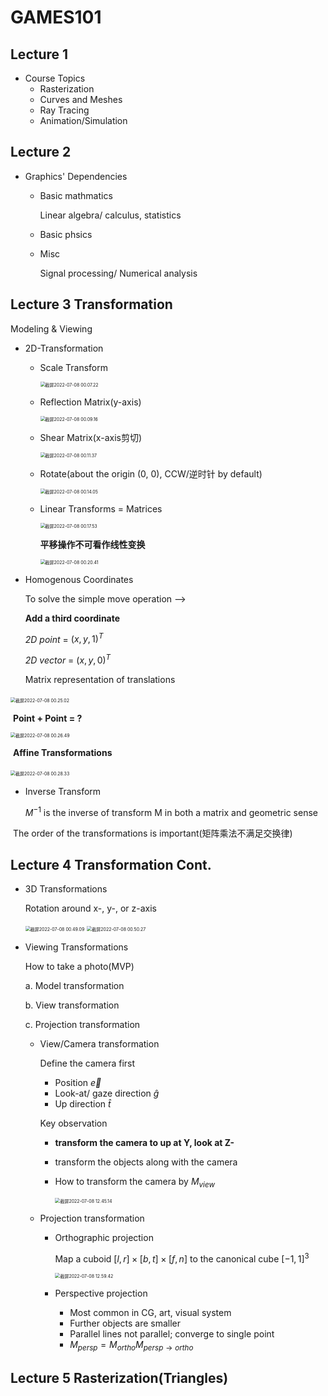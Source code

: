# GAMES101

## Lecture 1

- Course Topics
  - Rasterization
  - Curves and Meshes
  - Ray Tracing
  - Animation/Simulation

## Lecture 2

- Graphics' Dependencies

  - Basic mathmatics

    Linear algebra/ calculus, statistics

  - Basic phsics

  - Misc

    Signal processing/ Numerical analysis

## Lecture 3 Transformation

Modeling & Viewing

- 2D-Transformation

  - Scale Transform

    <img src="https://xmtxpic.oss-cn-hangzhou.aliyuncs.com/img/%E6%88%AA%E5%B1%8F2022-07-08%2000.07.22.png" alt="截屏2022-07-08 00.07.22" style="zoom:50%;" />

  - Reflection Matrix(y-axis)

    <img src="https://xmtxpic.oss-cn-hangzhou.aliyuncs.com/img/%E6%88%AA%E5%B1%8F2022-07-08%2000.09.16.png" alt="截屏2022-07-08 00.09.16" style="zoom:50%;" />

  - Shear Matrix(x-axis剪切)

    <img src="https://xmtxpic.oss-cn-hangzhou.aliyuncs.com/img/%E6%88%AA%E5%B1%8F2022-07-08%2000.11.37.png" alt="截屏2022-07-08 00.11.37" style="zoom:50%;" />

  - Rotate(about the origin (0, 0), CCW/逆时针 by default)

    <img src="https://xmtxpic.oss-cn-hangzhou.aliyuncs.com/img/%E6%88%AA%E5%B1%8F2022-07-08%2000.14.05.png" alt="截屏2022-07-08 00.14.05" style="zoom:50%;" />

  - Linear Transforms = Matrices

    <img src="https://xmtxpic.oss-cn-hangzhou.aliyuncs.com/img/%E6%88%AA%E5%B1%8F2022-07-08%2000.17.53.png" alt="截屏2022-07-08 00.17.53" style="zoom:50%;" />

    **平移操作不可看作线性变换**

    <img src="https://xmtxpic.oss-cn-hangzhou.aliyuncs.com/img/%E6%88%AA%E5%B1%8F2022-07-08%2000.20.41.png" alt="截屏2022-07-08 00.20.41" style="zoom:50%;" />

- Homogenous Coordinates

  To solve the simple move operation -->

  **Add a third coordinate**

  *2D point* = $(x, y, 1)^T$

  *2D vector* = $(x, y, 0)^T$

  Matrix representation of translations

​		<img src="https://xmtxpic.oss-cn-hangzhou.aliyuncs.com/img/%E6%88%AA%E5%B1%8F2022-07-08%2000.25.02.png" alt="截屏2022-07-08 00.25.02" style="zoom:50%;" />

​		**Point + Point = ?**

<img src="https://xmtxpic.oss-cn-hangzhou.aliyuncs.com/img/%E6%88%AA%E5%B1%8F2022-07-08%2000.26.49.png" alt="截屏2022-07-08 00.26.49" style="zoom:50%;" />

​		**Affine Transformations**	

​		<img src="https://xmtxpic.oss-cn-hangzhou.aliyuncs.com/img/%E6%88%AA%E5%B1%8F2022-07-08%2000.28.33.png" alt="截屏2022-07-08 00.28.33" style="zoom:50%;" />

- Inverse Transform

  $M^{-1}$ is the inverse of transform M in both a matrix and geometric sense

​		The order of the transformations is important(矩阵乘法不满足交换律) 

## Lecture 4 Transformation Cont.

- 3D Transformations

  Rotation around x-, y-, or z-axis

  <img src="https://xmtxpic.oss-cn-hangzhou.aliyuncs.com/img/%E6%88%AA%E5%B1%8F2022-07-08%2000.49.09.png" alt="截屏2022-07-08 00.49.09" style="zoom:50%;" />

  <img src="https://xmtxpic.oss-cn-hangzhou.aliyuncs.com/img/%E6%88%AA%E5%B1%8F2022-07-08%2000.50.27.png" alt="截屏2022-07-08 00.50.27" style="zoom:50%;" />

- Viewing Transformations

  How to take a photo(MVP)
  
  a. Model transformation
  
  b. View transformation
  
  c. Projection transformation
  
  - View/Camera transformation
  
    Define the camera first
  
    - Position $\vec{e}$
    - Look-at/ gaze direction $\hat{g}$
    - Up direction $\hat{t}$
  
    Key observation
  
    - **transform the camera to up at Y, look at Z-**
  
    - transform the objects along with the camera
  
    - How to transform the camera by $M_{view}$
  
      <img src="https://xmtxpic.oss-cn-hangzhou.aliyuncs.com/img/%E6%88%AA%E5%B1%8F2022-07-08%2012.45.14.png" alt="截屏2022-07-08 12.45.14" style="zoom:50%;" />
  
  - Projection transformation
    - Orthographic projection
    
      Map a cuboid $[l, r]\times[b,t]\times[f,n]$ to the canonical cube $[-1,1]^3$
    
      <img src="https://xmtxpic.oss-cn-hangzhou.aliyuncs.com/img/%E6%88%AA%E5%B1%8F2022-07-08%2012.59.42.png" alt="截屏2022-07-08 12.59.42" style="zoom:50%;" />
    
    - Perspective projection
    
      - Most common in CG, art, visual system
      - Further objects are smaller
      - Parallel lines not parallel; converge to single point
      - $M_{persp} = M_{ortho}M_{persp\to ortho}$

## Lecture 5 Rasterization(Triangles)